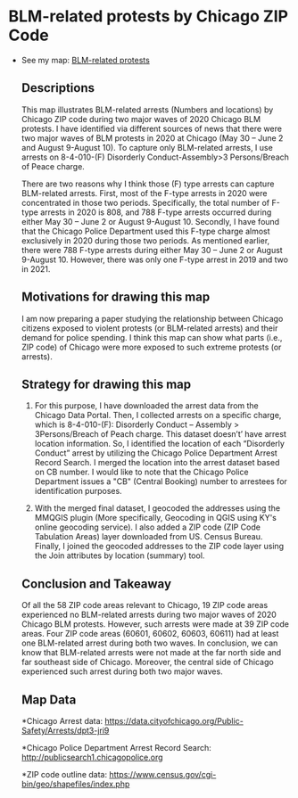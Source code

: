 # BLM-related protests by Chicago ZIP Code
<ul>
	<li>See my map: <a href="https://ikhwan2025.github.io/chicago-BLMprotests/">BLM-related protests</a></li>

<!-- /TOC -->

## Descriptions

This map illustrates BLM-related arrests (Numbers and locations) by Chicago ZIP code during two major waves of 2020 Chicago BLM protests. I have identified via different sources of news that there were two major waves of BLM protests in 2020 at Chicago (May 30 – June 2 and August 9-August 10). To capture only BLM-related arrests, I use arrests on 8-4-010-(F) Disorderly Conduct-Assembly>3 Persons/Breach of Peace charge.

There are two reasons why I think those (F) type arrests can capture BLM-related arrests. First, most of the F-type arrests in 2020 were concentrated in those two periods. Specifically, the total number of F-type arrests in 2020 is 808, and 788 F-type arrests occurred during either May 30 – June 2 or August 9-August 10. Secondly, I have found that the Chicago Police Department used this F-type charge almost exclusively in 2020 during those two periods. As mentioned earlier, there were 788 F-type arrests during either May 30 – June 2 or August 9-August 10. However, there was only one F-type arrest in 2019 and two in 2021. 

<!-- /TOC -->

## Motivations for drawing this map
I am now preparing a paper studying the relationship between Chicago citizens exposed to violent protests (or BLM-related arrests) and their demand for police spending. I think this map can show what parts (i.e., ZIP code) of Chicago were more exposed to such extreme protests (or arrests).

## Strategy for drawing this map
1. For this purpose, I have downloaded the arrest data from the Chicago Data Portal. Then, I collected arrests on a specific charge, which is 8-4-010-(F): Disorderly Conduct – Assembly > 3Persons/Breach of Peach charge. This dataset doesn’t’ have arrest location information. So, I identified the location of each “Disorderly Conduct” arrest by utilizing the Chicago Police Department Arrest Record Search. I merged the location into the arrest dataset based on CB number. I would like to note that the Chicago Police Department issues a "CB" (Central Booking) number to arrestees for identification purposes. 

2. With the merged final dataset, I geocoded the addresses using the MMQGIS plugin (More specifically, Geocoding in QGIS using KY's online geocoding service). I also added a ZIP code (ZIP Code Tabulation Areas) layer downloaded from US. Census Bureau. Finally, I joined the geocoded addresses to the ZIP code layer using the Join attributes by location (summary) tool.  

<!-- /TOC -->

## Conclusion and Takeaway
Of all the 58 ZIP code areas relevant to Chicago, 19 ZIP code areas experienced no BLM-related arrests during two major waves of 2020 Chicago BLM protests. However, such arrests were made at 39 ZIP code areas. Four ZIP code areas (60601, 60602, 60603, 60611) had at least one BLM-related arrest during both two waves. In conclusion, we can know that BLM-related arrests were not made at the far north side and far southeast side of Chicago. Moreover, the central side of Chicago experienced such arrest during both two major waves. 


## Map Data 
*Chicago Arrest data: https://data.cityofchicago.org/Public-Safety/Arrests/dpt3-jri9 

*Chicago Police Department Arrest Record Search: http://publicsearch1.chicagopolice.org

*ZIP code outline data: https://www.census.gov/cgi-bin/geo/shapefiles/index.php
